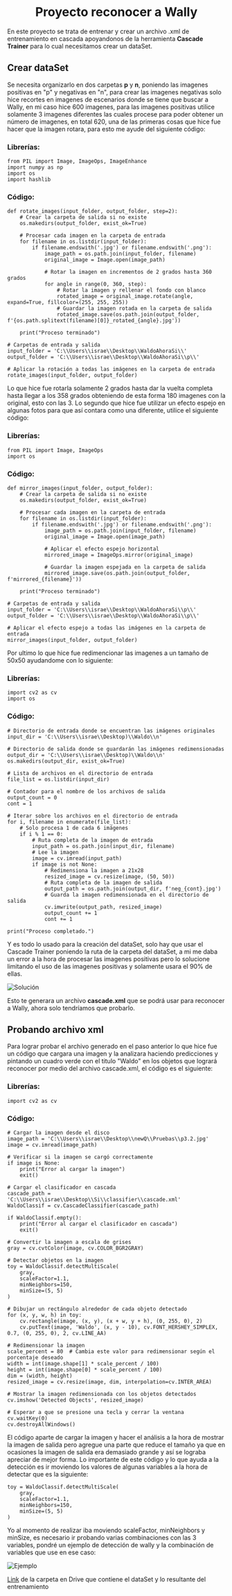 # <center> Proyecto reconocer a Wally </center>

En este proyecto se trata de entrenar y crear un archivo .xml de entrenamiento en cascada apoyandonos de la herramienta __Cascade Trainer__ para lo cual necesitamos crear un dataSet.

## Crear dataSet

Se necesita organizarlo en dos carpetas __p__ y __n__, poniendo las imagenes positivas en "p" y negativas en "n", para crear las imagenes negativas solo hice recortes en imagenes de escenarios donde se tiene que buscar a Wally, en mi caso hice 600 imagenes, para las imagenes positivas utilice solamente 3 imagenes diferentes las cuales procese para poder obtener un número de imagenes, en total 620, una de las primeras cosas que hice fue hacer que la imagen rotara, para esto me ayude del siguiente código:
### Librerías:
~~~
from PIL import Image, ImageOps, ImageEnhance
import numpy as np
import os
import hashlib
~~~

### Código:
~~~
def rotate_images(input_folder, output_folder, step=2):
    # Crear la carpeta de salida si no existe
    os.makedirs(output_folder, exist_ok=True)

    # Procesar cada imagen en la carpeta de entrada
    for filename in os.listdir(input_folder):
        if filename.endswith('.jpg') or filename.endswith('.png'):
            image_path = os.path.join(input_folder, filename)
            original_image = Image.open(image_path)

            # Rotar la imagen en incrementos de 2 grados hasta 360 grados
            for angle in range(0, 360, step):
                # Rotar la imagen y rellenar el fondo con blanco
                rotated_image = original_image.rotate(angle, expand=True, fillcolor=(255, 255, 255))
                # Guardar la imagen rotada en la carpeta de salida
                rotated_image.save(os.path.join(output_folder, f'{os.path.splitext(filename)[0]}_rotated_{angle}.jpg'))

    print("Proceso terminado")

# Carpetas de entrada y salida
input_folder = 'C:\\Users\\israe\\Desktop\\WaldoAhoraSi\\'
output_folder = 'C:\\Users\\israe\\Desktop\\WaldoAhoraSi\\p\\'

# Aplicar la rotación a todas las imágenes en la carpeta de entrada
rotate_images(input_folder, output_folder)
~~~

Lo que hice fue rotarla solamente 2 grados hasta dar la vuelta completa hasta llegar a los 358 grados obteniendo de esta forma 180 imagenes con la original, esto con las 3.
Lo segundo que hice fue utilizar un efecto espejo en algunas fotos para que así contara como una diferente, utilice el siguiente código:

### Librerías:
~~~
from PIL import Image, ImageOps
import os
~~~

### Código:
~~~
def mirror_images(input_folder, output_folder):
    # Crear la carpeta de salida si no existe
    os.makedirs(output_folder, exist_ok=True)

    # Procesar cada imagen en la carpeta de entrada
    for filename in os.listdir(input_folder):
        if filename.endswith('.jpg') or filename.endswith('.png'):
            image_path = os.path.join(input_folder, filename)
            original_image = Image.open(image_path)

            # Aplicar el efecto espejo horizontal
            mirrored_image = ImageOps.mirror(original_image)

            # Guardar la imagen espejada en la carpeta de salida
            mirrored_image.save(os.path.join(output_folder, f'mirrored_{filename}'))

    print("Proceso terminado")

# Carpetas de entrada y salida
input_folder = 'C:\\Users\\israe\\Desktop\\WaldoAhoraSi\\p\\'
output_folder = 'C:\\Users\\israe\\Desktop\\WaldoAhoraSi\\p\\'

# Aplicar el efecto espejo a todas las imágenes en la carpeta de entrada
mirror_images(input_folder, output_folder)
~~~

Por ultimo lo que hice fue redimencionar las imagenes a un tamaño de 50x50 ayudandome con lo siguiente:

### Librerías:
~~~
import cv2 as cv
import os
~~~

### Código:
~~~
# Directorio de entrada donde se encuentran las imágenes originales
input_dir = 'C:\\Users\\israe\\Desktop)\\Waldo\\n'

# Directorio de salida donde se guardarán las imágenes redimensionadas
output_dir = 'C:\\Users\\israe\\Desktop)\\Waldo\\n'
os.makedirs(output_dir, exist_ok=True)

# Lista de archivos en el directorio de entrada
file_list = os.listdir(input_dir)

# Contador para el nombre de los archivos de salida
output_count = 0
cont = 1

# Iterar sobre los archivos en el directorio de entrada
for i, filename in enumerate(file_list):
    # Solo procesa 1 de cada 6 imágenes
    if i % 1 == 0:
        # Ruta completa de la imagen de entrada
        input_path = os.path.join(input_dir, filename)
        # Lee la imagen
        image = cv.imread(input_path)
        if image is not None:
            # Redimensiona la imagen a 21x28
            resized_image = cv.resize(image, (50, 50))
            # Ruta completa de la imagen de salida
            output_path = os.path.join(output_dir, f'neg_{cont}.jpg')
            # Guarda la imagen redimensionada en el directorio de salida
            cv.imwrite(output_path, resized_image)
            output_count += 1
            cont += 1

print("Proceso completado.")
~~~

Y es todo lo usado para la creación del dataSet, solo hay que usar el Cascade Trainer poniendo la ruta de la carpeta del dataSet, a mi me daba un error a la hora de procesar las imagenes positivas pero lo solucione limitando el uso de las imagenes positivas y solamente usara el 90% de ellas.

![Solución](solucion.png)

Esto te generara un archivo __cascade.xml__ que se podrá usar para reconocer a Wally, ahora solo tendríamos que probarlo.

## Probando archivo xml

Para lograr probar el archivo generado en el paso anterior lo que hice fue un código que cargara una imagen y la analizara haciendo predicciones y pintando un cuadro verde con el titulo "Waldo" en los objetos que logrará reconocer por medio del archivo cascade.xml, el código es el siguiente:

### Librerías:
~~~
import cv2 as cv
~~~

### Código:
~~~
# Cargar la imagen desde el disco
image_path = 'C:\\Users\\israe\\Desktop\\newQ\\Pruebas\\p3.2.jpg'
image = cv.imread(image_path)

# Verificar si la imagen se cargó correctamente
if image is None:
    print("Error al cargar la imagen")
    exit()

# Cargar el clasificador en cascada
cascade_path = 'C:\\Users\\israe\\Desktop\\Si\\classifier\\cascade.xml'
WaldoClassif = cv.CascadeClassifier(cascade_path)

if WaldoClassif.empty():
    print("Error al cargar el clasificador en cascada")
    exit()

# Convertir la imagen a escala de grises
gray = cv.cvtColor(image, cv.COLOR_BGR2GRAY)

# Detectar objetos en la imagen
toy = WaldoClassif.detectMultiScale(
    gray,
    scaleFactor=1.1, 
    minNeighbors=150, 
    minSize=(5, 5)
)

# Dibujar un rectángulo alrededor de cada objeto detectado
for (x, y, w, h) in toy:
    cv.rectangle(image, (x, y), (x + w, y + h), (0, 255, 0), 2)
    cv.putText(image, 'Waldo', (x, y - 10), cv.FONT_HERSHEY_SIMPLEX, 0.7, (0, 255, 0), 2, cv.LINE_AA)

# Redimensionar la imagen
scale_percent = 80  # Cambia este valor para redimensionar según el porcentaje deseado
width = int(image.shape[1] * scale_percent / 100)
height = int(image.shape[0] * scale_percent / 100)
dim = (width, height)
resized_image = cv.resize(image, dim, interpolation=cv.INTER_AREA)

# Mostrar la imagen redimensionada con los objetos detectados
cv.imshow('Detected Objects', resized_image)

# Esperar a que se presione una tecla y cerrar la ventana
cv.waitKey(0)
cv.destroyAllWindows()
~~~

El código aparte de cargar la imagen y hacer el análisis a la hora de mostrar la imagen de salida pero agregue una parte que reduce el tamaño ya que en ocasiones la imagen de salida era demasiado grande y así se lograba apreciar de mejor forma.
Lo importante de este código y lo que ayuda a la detección es ir moviendo los valores de algunas variables a la hora de detectar que es la siguiente:
~~~
toy = WaldoClassif.detectMultiScale(
    gray,
    scaleFactor=1.1, 
    minNeighbors=150, 
    minSize=(5, 5)
)
~~~
Yo al momento de realizar iba moviendo scaleFactor, minNeighbors y minSize, es necesario ir probando varias combinaciones con las 3 variables, pondré un ejemplo de detección de wally y la combinación de variables que use en ese caso:

![Ejemplo](Ejemplo.png)

[Link](https://drive.google.com/drive/folders/1Wa-xM8I4SPWOjA7cmB2fMzPxyUnIIP6e?usp=sharing) de la carpeta en Drive que contiene el dataSet y lo resultante del entrenamiento
